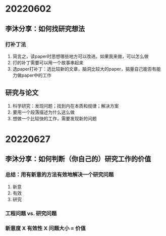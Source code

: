 # 20220602
## 李沐分享：如何找研究想法
### 打补丁法
1. 简言之，读paper时思想哪些地方可以改进。如果我来做，可以怎么做
2. 打的补丁需要可以用一个故事串起来
3. 选paper打补丁：选比较新的文章，脑洞比较大的paper，掂量自己能否有能力做paper中的工作
## 研究与论文
1. 科学研究：发现问题；找到内在本质和规律；解决方案
2. 要用一个段落描述为什么这么做
3. 想做一个比较快的工作，需要发现新的问题
# 20220627
## 李沐分享：如何判断（你自己的）研究工作的价值
### 总结：用有新意的方法有效地解决一个研究问题
1. 新意
2. 有效
3. 研究
### 工程问题 vs. 研究问题
### 新意度 X 有效性 X 问题大小 = 价值